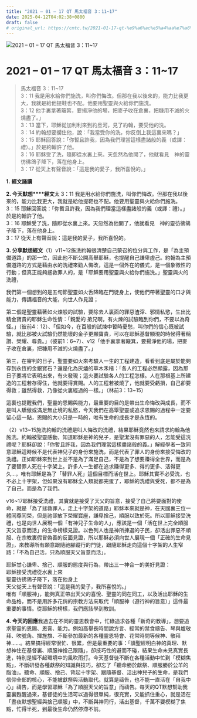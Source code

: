 ```yaml
---
title: "2021 – 01 – 17 QT 馬太福音 3：11~17"
date: 2025-04-12T04:02:38+0800
draft: false
# original_url: https://cmtc.tw/2021-01-17-qt-%e9%a6%ac%e5%a4%aa%e7%a6%8f%e9%9f%b3-3%ef%bc%9a1117
---
```


![2021 – 01 – 17 QT 馬太福音 3：11~17](/images/qt.jpg   "2021 – 01 – 17 QT 馬太福音 3：11~17")

# 2021 – 01 – 17 QT 馬太福音 3：11~17

> 馬太福音 3：11~17  
> 3：11 我是用水給你們施洗，叫你們悔改。但那在我以後來的，能力比我更大，我就是給他提鞋也不配。他要用聖靈與火給你們施洗。  
> 3：12 他手裏拿著簸箕，要揚淨他的場，把麥子收在倉裏，把糠用不滅的火燒盡了。」  
> 3：13 當下，耶穌從加利利來到約旦河，見了約翰，要受他的洗。  
> 3：14 約翰想要攔住他，說：「我當受你的洗，你反倒上我這裏來嗎？」  
> 3：15 耶穌回答說：「你暫且許我，因為我們理當這樣盡諸般的義（或譯：禮）。」於是約翰許了他。  
> 3：16 耶穌受了洗，隨即從水裏上來。天忽然為他開了，他就看見　神的靈彷彿鴿子降下，落在他身上。  
> 3：17 從天上有聲音說：「這是我的愛子，我所喜悅的。」

**1.** **經文誦讀**

**2. 今天默想****經文**太 3：11 我是用水給你們施洗，叫你們悔改。但那在我以後來的，能力比我更大，我就是給他提鞋也不配。他要用聖靈與火給你們施洗。  
3：15 耶穌回答說：「你暫且許我，因為我們理當這樣盡諸般的義（或譯：禮）。」於是約翰許了他。  
3：16 耶穌受了洗，隨即從水裏上來。天忽然為他開了，他就看見　神的靈彷彿鴿子降下，落在他身上。  
3：17 從天上有聲音說：這是我的愛子，我所喜悅的。

**3. 分享默想經文**（1）v11~12施洗約翰很清楚自己蒙召的位分與工作，是「為主預備道路」的那一位，因此他不斷公開高舉耶穌，也提醒自己謙卑虛己。約翰為主預備道路的方式是藉由水的洗禮來勸人悔改，這是一個外在的儀式，是一個象徵性的行動；但真正能夠拯救罪人的，是「耶穌要用聖靈與火給你們施洗。」聖靈與火的洗禮，

我們第一個想到的是五旬節聖靈如火舌降臨在門徒身上，使他們帶著聖靈的口才與能力，傳講福音的大能，向世人作見證；

第二個是聖靈藉著如火煉般的試驗，要除去人裏面的罪惡渣滓、邪情私慾，生出比精金寶貴的耶穌生命性情：「親愛的 弟兄啊，有火煉的試驗臨到你們，不要以為奇怪。」（彼前4：12）、「但如今，在百般的試煉中暫時憂愁，叫你們的信心既被試驗，就比那被火試驗仍然能壞的金子更顯寶貴，可以在耶穌基督顯現的時候得著稱讚、榮耀、尊貴。」（彼前1：6~7）、v12「他手裏拿著簸箕，要揚淨他的場，把麥子收在倉裏，把糠用不滅的火燒盡了。」

第三，在審判的日子，聖靈要如火來考驗人一生的工程建造，看看到底是屬於能夠存到永恆的金銀寶石？還是化為灰燼的草木禾稭：「各人的工程必然顯露，因為那日子要將它表明出來，有火發現；這火要試驗各人的工程怎樣。人在那根基上所建造的工程若存得住，他就要得賞賜。人的工程若被燒了，他就要受虧損，自己卻要得救；雖然得救，乃像從火裏經過的一樣。」（林前3：13~15）

這裏也提醒我們，聖靈的恩賜與能力，最重要的目的是帶出生命悔改與成長，而不是叫人驕傲或滿足無止境的私慾，今天我們在高舉聖靈或追求恩賜的過程中一定要留心這一點，恩賜的大小只是一時的，唯有生命的成長才是永恆的。

（2）v13~15施洗約翰的洗禮是叫人悔改的洗禮，結果耶穌竟然也來請求約翰為他施洗。約翰被聖靈感動，知道耶穌是神的兒子，是聖潔沒有罪惡的人，怎能受這洗禮呢？耶穌卻說：「你暫且許我，因為我們理當這樣盡諸般的義。」解經學者一致同意耶穌這時候不是代表神兒子的身份來施洗，而是代表了罪人的身份來接受悔改的洗禮。正如耶穌來到世上並不是為了滿足自己，不是為了想要賺得全世界，而是為了要替罪人死在十字架上。許多人一生都在追求賺得更多、得的更多、活得更久…，唯有耶穌是為了「替罪人死」這個目標而活在世上。耶穌其實不必受洗，也不必上十字架，但如果沒有耶穌全人類就都完蛋了，耶穌的洗禮與受死，都不是為了自己，而是為了我們。

v16~17耶穌接受洗禮，其實就是接受了天父的旨意，接受了自己將要面對的使命，就是「為了拯救罪人，走上十字架的道路」耶穌本來就是神，在天國裏三位一體同尊同榮，但是祂卻放下榮耀寶座，謙卑捨己，順服以致於死。所以耶穌接受洗禮，也是向世人展現一個「有神兒子生命的人」，應該是一個「活在世上完全順服天父旨意而活」的生命榜樣見證。以色列人也是神所揀選的子民，卻活出罪惡不順服、在宗教裏假冒偽善的反面見證，所以耶穌必須向世人展現一個「正確的生命見證」，來教導所有願意跟隨祂腳蹤行的門徒，跟隨耶穌走向這個十字架的人生窄路：「不為自己活，只為順服天父旨意而活」。

耶穌甘心謙卑、捨己、順服的態度與行為，帶出三一神合一的美好見證：  
耶穌接受洗禮從水裏上來  
聖靈彷彿鴿子降下，落在他身上  
天父從天上有聲音說：「這是我的愛子，我所喜悅的。」  
唯有「順服神」，能夠真正帶出天父的喜悅、聖靈的同在同工，以及活出耶穌的生命品格，而不是用許多花俏的宗教方法來取代「順服神（遵行神的旨意）」這件最重要的事情。從耶穌的榜樣，我們應該學到教訓。

**4. 今天的回應**我過去在不同的靈恩教會中，忙碌追求各種「新奇的教導」，想要追求聖靈的恩賜、恩膏、能力。例如高舉長時間說方言、經常的禁食禱告、琴與爐敬拜、吹號角、揮旌旗、不斷參加最新的各種靈恩特會、花常時間等候神、敬拜神……。結果搞得經常很忙、很累，但是最重要的事：「讀聖經明白神的真理、默想神住在基督裏、順服神捨己跟隨」，卻技巧性的避而不碰，結果生命未見真實長進，特別是經不起環境中的風吹雨打。今天基督徒不斷在各種活動中忙到「模糊焦點」，不斷研發各種獻祭的知識與技巧，卻忘了「聽命勝於獻祭、順服勝於公羊的脂油」。聽命、順服、捨己、背起十字架、跟隨基督、活出神兒子的生命，是我們信仰全部的核心，不能被獻祭與活動取代。就算是禱告，也不能一直活在「自我中心」禱告，而是學習耶穌「為了順服天父的旨意」而禱告。每天的QT默想幫助我靈裏甦醒過來，基督徒的生活可以過得很單純，很充實，又能抓住重心，就是活在「晝夜默想聖經與捨己順服」中，不斷與神同行，活出基督，千萬不要模糊了焦點，忙得半死，到最後生命仍然停滯不前。